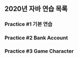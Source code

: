 ## 2020년 자바 연습 목록
### Practice #1 기본 연습
### Practice #2 Bank Account
### Practice #3 Game Character
